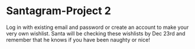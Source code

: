 # Santagram-Project 2
Log in with existing email and password or create an account to make your very own wishlist. Santa will be checking these wishlists by Dec 23rd and remember that he knows if you have been naughty or nice!
